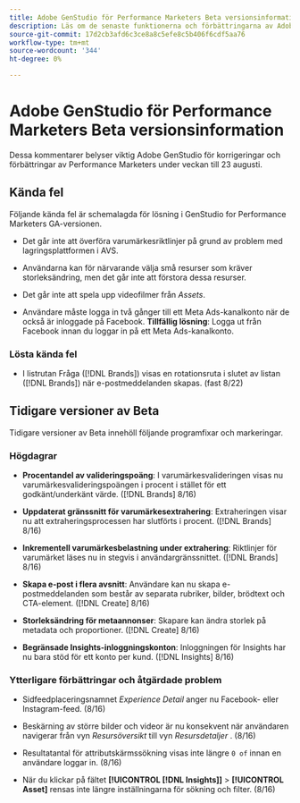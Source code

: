 ```yaml
---
title: Adobe GenStudio för Performance Marketers Beta versionsinformation
description: Läs om de senaste funktionerna och förbättringarna av Adobe GenStudion för Performance Marketers.
source-git-commit: 17d2cb3afd6c3ce8a8c5efe8c5b406f6cdf5aa76
workflow-type: tm+mt
source-wordcount: '344'
ht-degree: 0%

---
```



# Adobe GenStudio för Performance Marketers Beta versionsinformation

Dessa kommentarer belyser viktig Adobe GenStudio för korrigeringar och förbättringar av Performance Marketers under veckan till 23 augusti.

## Kända fel

Följande kända fel är schemalagda för lösning i GenStudio for Performance Marketers GA-versionen.

* Det går inte att överföra varumärkesriktlinjer på grund av problem med lagringsplattformen i AVS. <!-- GS-4369 -->

* Användarna kan för närvarande välja små resurser som kräver storleksändring, men det går inte att förstora dessa resurser. <!-- GS-3131 -->

* Det går inte att spela upp videofilmer från _Assets_. <!-- GS-3846 -->

* Användare måste logga in två gånger till ett Meta Ads-kanalkonto när de också är inloggade på Facebook. **Tillfällig lösning**: Logga ut från Facebook innan du loggar in på ett Meta Ads-kanalkonto.

### Lösta kända fel

* I listrutan Fråga ([!DNL Brands]) visas en rotationsruta i slutet av listan ([!DNL Brands]) när e-postmeddelanden skapas. (fast 8/22) <!-- GS-4077 -->

## Tidigare versioner av Beta

Tidigare versioner av Beta innehöll följande programfixar och markeringar.

### Högdagrar

* **Procentandel av valideringspoäng**: I varumärkesvalideringen visas nu varumärkesvalideringspoängen i procent i stället för ett godkänt/underkänt värde. ([!DNL Brands] 8/16)

* **Uppdaterat gränssnitt för varumärkesextrahering**: Extraheringen visar nu att extraheringsprocessen har slutförts i procent. ([!DNL Brands] 8/16)

* **Inkrementell varumärkesbelastning under extrahering**: Riktlinjer för varumärket läses nu in stegvis i användargränssnittet. ([!DNL Brands] 8/16)

* **Skapa e-post i flera avsnitt**: Användare kan nu skapa e-postmeddelanden som består av separata rubriker, bilder, brödtext och CTA-element. ([!DNL Create] 8/16)

* **Storleksändring för metaannonser**: Skapare kan ändra storlek på metadata och proportioner. ([!DNL Create] 8/16)

* **Begränsade Insights-inloggningskonton**: Inloggningen för Insights har nu bara stöd för ett konto per kund. ([!DNL Insights] 8/16)

### Ytterligare förbättringar och åtgärdade problem

* Sidfeedplaceringsnamnet _Experience Detail_ anger nu Facebook- eller Instagram-feed. (8/16)

* Beskärning av större bilder och videor är nu konsekvent när användaren navigerar från vyn _Resursöversikt_ till vyn _Resursdetaljer_ . (8/16)

* Resultatantal för attributskärmssökning visas inte längre `0 of` innan en användare loggar in.  (8/16) <!-- GS- 3665 -->

* När du klickar på fältet **[!UICONTROL [!DNL Insights]]** > **[!UICONTROL Asset]** rensas inte längre inställningarna för sökning och filter. (8/16) <!-- GS-3476 -->
